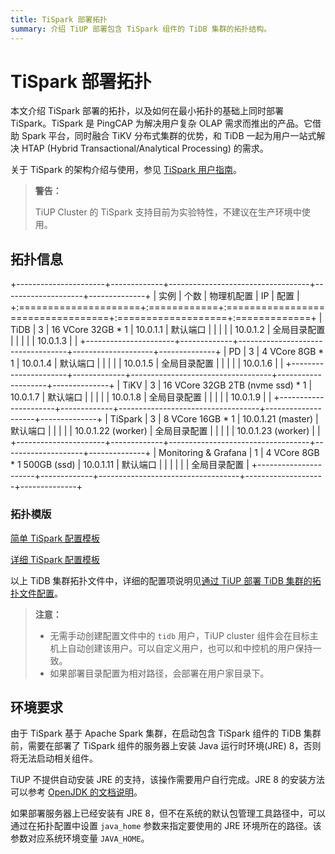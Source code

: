 ```yaml
---
title: TiSpark 部署拓扑
summary: 介绍 TiUP 部署包含 TiSpark 组件的 TiDB 集群的拓扑结构。
---
```


# TiSpark 部署拓扑

本文介绍 TiSpark 部署的拓扑，以及如何在最小拓扑的基础上同时部署 TiSpark。TiSpark 是 PingCAP 为解决用户复杂 OLAP 需求而推出的产品。它借助 Spark 平台，同时融合 TiKV 分布式集群的优势，和 TiDB 一起为用户一站式解决 HTAP (Hybrid Transactional/Analytical Processing) 的需求。

关于 TiSpark 的架构介绍与使用，参见 [TiSpark 用户指南](/tispark-overview.md)。

> **警告：**
>
> TiUP Cluster 的 TiSpark 支持目前为实验特性，不建议在生产环境中使用。

## 拓扑信息

+----------------------+-------------+-----------------------------------+--------------------+--------------+
| 实例                 | 个数        | 物理机配置                        | IP                 | 配置         |
+:=====================+:============+:==================================+:===================+:=============+
| TiDB                 | 3           | 16 VCore 32GB \* 1                | 10.0.1.1           | 默认端口     |
|                      |             |                                   | 10.0.1.2           | 全局目录配置 |
|                      |             |                                   | 10.0.1.3           |              |
+----------------------+-------------+-----------------------------------+--------------------+--------------+
| PD                   | 3           | 4 VCore 8GB \* 1                  | 10.0.1.4           | 默认端口     |
|                      |             |                                   | 10.0.1.5           | 全局目录配置 |
|                      |             |                                   | 10.0.1.6           |              |
+----------------------+-------------+-----------------------------------+--------------------+--------------+
| TiKV                 | 3           | 16 VCore 32GB 2TB (nvme ssd) \* 1 | 10.0.1.7           | 默认端口     |
|                      |             |                                   | 10.0.1.8           | 全局目录配置 |
|                      |             |                                   | 10.0.1.9           |              |
+----------------------+-------------+-----------------------------------+--------------------+--------------+
| TiSpark              | 3           | 8 VCore 16GB \* 1                 | 10.0.1.21 (master) | 默认端口     |
|                      |             |                                   | 10.0.1.22 (worker) | 全局目录配置 |
|                      |             |                                   | 10.0.1.23 (worker) |              |
+----------------------+-------------+-----------------------------------+--------------------+--------------+
| Monitoring & Grafana | 1           | 4 VCore 8GB \* 1 500GB (ssd)      | 10.0.1.11          | 默认端口     |
|                      |             |                                   |                    | 全局目录配置 |
+----------------------+-------------+-----------------------------------+--------------------+--------------+

### 拓扑模版

[简单 TiSpark 配置模板](https://github.com/pingcap/docs-cn/blob/release-5.0/config-templates/simple-tispark.yaml)

[详细 TiSpark 配置模板](https://github.com/pingcap/docs-cn/blob/release-5.0/config-templates/complex-tispark.yaml)

以上 TiDB 集群拓扑文件中，详细的配置项说明见[通过 TiUP 部署 TiDB 集群的拓扑文件配置](/tiup/tiup-cluster-topology-reference.md#tispark_masters)。

> **注意：**
>
> - 无需手动创建配置文件中的 `tidb` 用户，TiUP cluster 组件会在目标主机上自动创建该用户。可以自定义用户，也可以和中控机的用户保持一致。
> - 如果部署目录配置为相对路径，会部署在用户家目录下。

## 环境要求

由于 TiSpark 基于 Apache Spark 集群，在启动包含 TiSpark 组件的 TiDB 集群前，需要在部署了 TiSpark 组件的服务器上安装 Java 运行时环境(JRE) 8，否则将无法启动相关组件。

TiUP 不提供自动安装 JRE 的支持，该操作需要用户自行完成。JRE 8 的安装方法可以参考 [OpenJDK 的文档说明](https://openjdk.java.net/install/)。

如果部署服务器上已经安装有 JRE 8，但不在系统的默认包管理工具路径中，可以通过在拓扑配置中设置 `java_home` 参数来指定要使用的 JRE 环境所在的路径。该参数对应系统环境变量 `JAVA_HOME`。
